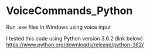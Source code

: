# VoiceCommands_Python
Run .exe files in Windows using voice input

I tested this code using Python version 3.6.2 (link below)
https://www.python.org/downloads/release/python-362/
